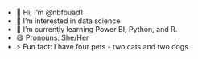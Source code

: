 - 👋 Hi, I’m @nbfouad1
- 👀 I’m interested in data science
- 🌱 I’m currently learning Power BI, Python, and R.  
- 😄 Pronouns: She/Her
- ⚡ Fun fact: I have four pets - two cats and two dogs. 

<!---
nbfouad1/nbfouad1 is a ✨ special ✨ repository because its `README.md` (this file) appears on your GitHub profile.
You can click the Preview link to take a look at your changes.
--->
